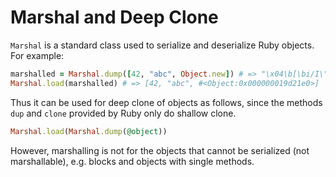 # Marshal and Deep Clone

`Marshal` is a standard class used to serialize and deserialize Ruby objects. For example:

```ruby
marshalled = Marshal.dump([42, "abc", Object.new]) # => "\x04\b[\bi/I\"\babc\x06:\x06ETo:\vObject\x00"
Marshal.load(marshalled) # => [42, "abc", #<Object:0x000000019d21e0>]
```

Thus it can be used for deep clone of objects as follows, since the methods `dup` and `clone` provided by Ruby only do shallow clone.

```ruby
Marshal.load(Marshal.dump(@object))
```

However, marshalling is not for the objects that cannot be serialized (not marshallable), e.g. blocks and objects with single methods.
